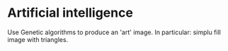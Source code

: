 # Artificial intelligence
Use Genetic algorithms to produce an 'art' image. In particular: simplu fill image with triangles.
